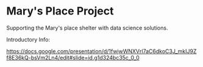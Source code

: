 # Mary's Place Project
Supporting the Mary's place shelter with data science solutions.

Introductory Info:

https://docs.google.com/presentation/d/1fwjwWNXVrl7aC6dkoC3J_mkIJ9Zf8E36kQ-bsVm2Ln4/edit#slide=id.g1d324bc35c_0_0
